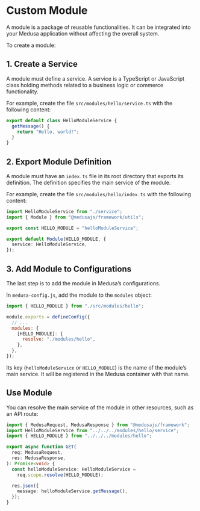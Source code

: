 # Custom Module

A module is a package of reusable functionalities. It can be integrated into your Medusa application without affecting the overall system.

To create a module:

## 1. Create a Service

A module must define a service. A service is a TypeScript or JavaScript class holding methods related to a business logic or commerce functionality.

For example, create the file `src/modules/hello/service.ts` with the following content:

```ts title="src/modules/hello/service.ts"
export default class HelloModuleService {
  getMessage() {
    return "Hello, world!";
  }
}
```

## 2. Export Module Definition

A module must have an `index.ts` file in its root directory that exports its definition. The definition specifies the main service of the module.

For example, create the file `src/modules/hello/index.ts` with the following content:

```ts title="src/modules/hello.index.ts" highlights={[["4", "", "The main service of the module."]]}
import HelloModuleService from "./service";
import { Module } from "@medusajs/framework/utils";

export const HELLO_MODULE = "helloModuleService";

export default Module(HELLO_MODULE, {
  service: HelloModuleService,
});
```

## 3. Add Module to Configurations

The last step is to add the module in Medusa’s configurations.

In `medusa-config.js`, add the module to the `modules` object:

```js title="medusa-config.js"
import { HELLO_MODULE } from "./src/modules/hello";

module.exports = defineConfig({
  // ...
  modules: {
    [HELLO_MODULE]: {
      resolve: "./modules/hello",
    },
  },
});
```

Its key (`helloModuleService` or `HELLO_MODULE`) is the name of the module’s main service. It will be registered in the Medusa container with that name.

## Use Module

You can resolve the main service of the module in other resources, such as an API route:

```ts
import { MedusaRequest, MedusaResponse } from "@medusajs/framework";
import HelloModuleService from "../../../modules/hello/service";
import { HELLO_MODULE } from "../../../modules/hello";

export async function GET(
  req: MedusaRequest,
  res: MedusaResponse,
): Promise<void> {
  const helloModuleService: HelloModuleService =
    req.scope.resolve(HELLO_MODULE);

  res.json({
    message: helloModuleService.getMessage(),
  });
}
```
